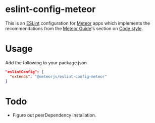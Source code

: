 # eslint-config-meteor

This is an [ESLint](https://eslint.org) configuration for [Meteor](https://www.meteor.com) apps which implements the recommendations from the [Meteor Guide](https://guide.meteor.com/)'s section on [Code style](https://guide.meteor.com/code-style.html#eslint).

# Usage

Add the following to your package.json

```json
"eslintConfig": {
  "extends": "@meteorjs/eslint-config-meteor"
}
```

# Todo

- Figure out peerDependency installation.
